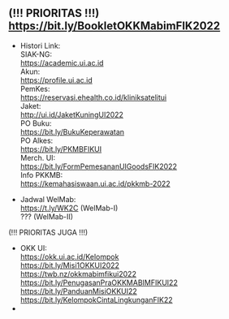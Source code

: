 (!!! PRIORITAS !!!)  
https://bit.ly/BookletOKKMabimFIK2022  
-
- Histori Link:  
SIAK-NG:  
https://academic.ui.ac.id  
Akun:  
https://profile.ui.ac.id  
PemKes:  
https://reservasi.ehealth.co.id/kliniksatelitui  
Jaket:  
http://ui.id/JaketKuningUI2022  
PO Buku:  
https://bit.ly/BukuKeperawatan  
PO Alkes:  
https://bit.ly/PKMBFIKUI  
Merch. UI:  
https://bit.ly/FormPemesananUIGoodsFIK2022  
Info PKKMB:  
https://kemahasiswaan.ui.ac.id/pkkmb-2022  
  
- Jadwal WelMab:  
https://t.ly/WK2C (WelMab-I)  
??? (WelMab-II)  
  
(!!! PRIORITAS JUGA !!!)
- OKK UI:  
https://okk.ui.ac.id/Kelompok  
https://bit.ly/Misi1OKKUI2022  
https://twb.nz/okkmabimfikui2022  
https://bit.ly/PenugasanPraOKKMABIMFIKUI22  
https://bit.ly/PanduanMisiOKKUI22  
https://bit.ly/KelompokCintaLingkunganFIK22  
-
